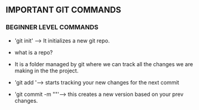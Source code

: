 ## IMPORTANT GIT COMMANDS

### BEGINNER LEVEL COMMANDS

- 'git init' --> It initializes a new git   repo.

- what is a repo?
- It is a folder managed by git where we can track all the changes we are making in the the project.

- 'git add <filename>'--> starts tracking your new changes for the next commit
- 'git commit -m "<message>"'--> this creates a new version based on your prev changes.
